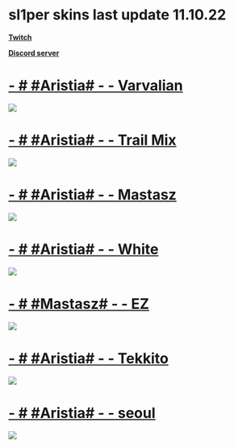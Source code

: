 # sl1per skins **last update 11.10.22**
**[Twitch](https://www.twitch.tv/sl1per__)**

**[Discord server](https://discord.com/invite/2THdBXyua2)**

# [- # #Aristia# - - Varvalian](https://www.dropbox.com/s/48dcytp0ed32tyu/Varv.osk?dl=0)
![](https://osu.ppy.sh/ss/17599721/4526)

# [- # #Aristia# - - Trail Mix](https://mega.nz/file/YZ1CxLYS#DhU3H_HtYsUG2AuEnWHw7-A1d4ErV10tev4Oai_g3-g)
![](https://osu.ppy.sh/ss/17737798/2226)

# [- # #Aristia# - - Mastasz](https://drive.google.com/file/d/1ccN7ySn7z_v_Y1JdjiXfRfFlZVD74rgP/view?usp=sharing)
![](https://osu.ppy.sh/ss/18088702/54ea)

# [- # #Aristia# - - White](https://mega.nz/file/3CR10YLY#WrhKxXepeVhSauqRY2Xflscags5w9cqncVKXdlH0esY)
![](https://osu.ppy.sh/ss/18088710/3003)

# [- # #Mastasz# - - EZ](https://mega.nz/folder/SRMhGDgB#lXqlAOWI2RwD_Qb6dRWGVg/file/vV1FXIob)
![](https://osu.ppy.sh/ss/18088722/d2f5)

# [- # #Aristia# - - Tekkito](https://mega.nz/file/Cq5FEK7A#8-GUO9q9UDmgaPh4maFex1C3AEonL0AKBFrBPnPf0T0)
![](https://user-images.githubusercontent.com/37017946/188500980-f2c78c4f-9f69-47fc-9615-fbce886a0dc8.png)

# [- # #Aristia# - - seoul](https://drive.google.com/file/d/1XJ_XgsTbQ1s2XjzBmK67kgnMiwz7EAJZ/view?usp=sharing)
![](https://osu.ppy.sh/ss/18184080/0521)



